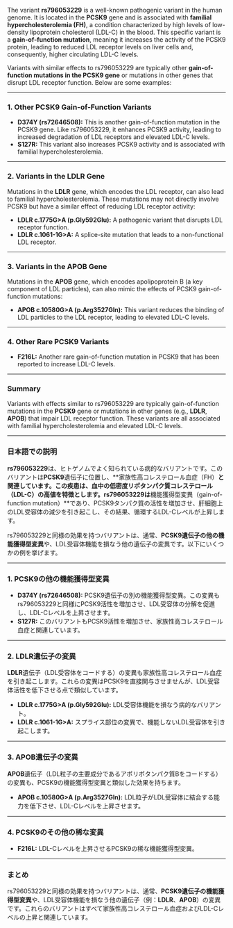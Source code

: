 The variant **rs796053229** is a well-known pathogenic variant in the human genome. It is located in the **PCSK9** gene and is associated with **familial hypercholesterolemia (FH)**, a condition characterized by high levels of low-density lipoprotein cholesterol (LDL-C) in the blood. This specific variant is a **gain-of-function mutation**, meaning it increases the activity of the PCSK9 protein, leading to reduced LDL receptor levels on liver cells and, consequently, higher circulating LDL-C levels.

Variants with similar effects to rs796053229 are typically other **gain-of-function mutations in the PCSK9 gene** or mutations in other genes that disrupt LDL receptor function. Below are some examples:

---

### 1. **Other PCSK9 Gain-of-Function Variants**
- **D374Y (rs72646508):** This is another gain-of-function mutation in the PCSK9 gene. Like rs796053229, it enhances PCSK9 activity, leading to increased degradation of LDL receptors and elevated LDL-C levels.
- **S127R:** This variant also increases PCSK9 activity and is associated with familial hypercholesterolemia.

---

### 2. **Variants in the LDLR Gene**
Mutations in the **LDLR** gene, which encodes the LDL receptor, can also lead to familial hypercholesterolemia. These mutations may not directly involve PCSK9 but have a similar effect of reducing LDL receptor activity:
- **LDLR c.1775G>A (p.Gly592Glu):** A pathogenic variant that disrupts LDL receptor function.
- **LDLR c.1061-1G>A:** A splice-site mutation that leads to a non-functional LDL receptor.

---

### 3. **Variants in the APOB Gene**
Mutations in the **APOB** gene, which encodes apolipoprotein B (a key component of LDL particles), can also mimic the effects of PCSK9 gain-of-function mutations:
- **APOB c.10580G>A (p.Arg3527Gln):** This variant reduces the binding of LDL particles to the LDL receptor, leading to elevated LDL-C levels.

---

### 4. **Other Rare PCSK9 Variants**
- **F216L:** Another rare gain-of-function mutation in PCSK9 that has been reported to increase LDL-C levels.

---

### Summary
Variants with effects similar to rs796053229 are typically gain-of-function mutations in the **PCSK9** gene or mutations in other genes (e.g., **LDLR**, **APOB**) that impair LDL receptor function. These variants are all associated with familial hypercholesterolemia and elevated LDL-C levels.

---

### 日本語での説明

**rs796053229**は、ヒトゲノムでよく知られている病的なバリアントです。このバリアントは**PCSK9**遺伝子に位置し、**家族性高コレステロール血症（FH）**と関連しています。この疾患は、血中の低密度リポタンパク質コレステロール（LDL-C）の高値を特徴とします。rs796053229は**機能獲得型変異（gain-of-function mutation）**であり、PCSK9タンパク質の活性を増加させ、肝細胞上のLDL受容体の減少を引き起こし、その結果、循環するLDL-Cレベルが上昇します。

rs796053229と同様の効果を持つバリアントは、通常、**PCSK9遺伝子の他の機能獲得型変異**や、LDL受容体機能を損なう他の遺伝子の変異です。以下にいくつかの例を挙げます。

---

### 1. **PCSK9の他の機能獲得型変異**
- **D374Y (rs72646508):** PCSK9遺伝子の別の機能獲得型変異。この変異もrs796053229と同様にPCSK9活性を増加させ、LDL受容体の分解を促進し、LDL-Cレベルを上昇させます。
- **S127R:** このバリアントもPCSK9活性を増加させ、家族性高コレステロール血症と関連しています。

---

### 2. **LDLR遺伝子の変異**
**LDLR**遺伝子（LDL受容体をコードする）の変異も家族性高コレステロール血症を引き起こします。これらの変異はPCSK9を直接関与させませんが、LDL受容体活性を低下させる点で類似しています。
- **LDLR c.1775G>A (p.Gly592Glu):** LDL受容体機能を損なう病的なバリアント。
- **LDLR c.1061-1G>A:** スプライス部位の変異で、機能しないLDL受容体を引き起こします。

---

### 3. **APOB遺伝子の変異**
**APOB**遺伝子（LDL粒子の主要成分であるアポリポタンパク質Bをコードする）の変異も、PCSK9の機能獲得型変異と類似した効果を持ちます。
- **APOB c.10580G>A (p.Arg3527Gln):** LDL粒子がLDL受容体に結合する能力を低下させ、LDL-Cレベルを上昇させます。

---

### 4. **PCSK9のその他の稀な変異**
- **F216L:** LDL-Cレベルを上昇させるPCSK9の稀な機能獲得型変異。

---

### まとめ
rs796053229と同様の効果を持つバリアントは、通常、**PCSK9遺伝子の機能獲得型変異**や、LDL受容体機能を損なう他の遺伝子（例：**LDLR**、**APOB**）の変異です。これらのバリアントはすべて家族性高コレステロール血症およびLDL-Cレベルの上昇と関連しています。